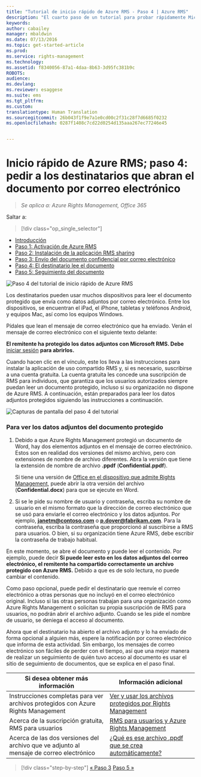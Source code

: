 ```yaml
---
title: "Tutorial de inicio rápido de Azure RMS - Paso 4 | Azure RMS"
description: "El cuarto paso de un tutorial para probar rápidamente Microsoft Azure Rights Management para su organización en solo 5 pasos que deberían tomarle menos de 15 minutos."
keywords: 
author: cabailey
manager: mbaldwin
ms.date: 07/13/2016
ms.topic: get-started-article
ms.prod: 
ms.service: rights-management
ms.technology: 
ms.assetid: f8340056-87a1-4daa-8b63-3d95fc381b9c
ROBOTS: 
audience: 
ms.devlang: 
ms.reviewer: esaggese
ms.suite: ems
ms.tgt_pltfrm: 
ms.custom: 
translationtype: Human Translation
ms.sourcegitcommit: 26b043f1f9e7a1e0cd00c2f31c28f7d6685f0232
ms.openlocfilehash: 0287f1408c7cd22d0254d135aaa267ec77246e45


---
```



# Inicio rápido de Azure RMS; paso 4: pedir a los destinatarios que abran el documento por correo electrónico

>*Se aplica a: Azure Rights Management, Office 365*


Saltar a: 
> [!div class="op_single_selector"]
- [Introducción](quick-start-tutorial.md)
- [Paso 1: Activación de Azure RMS](tutorial-step1.md)
- [Paso 2: Instalación de la aplicación RMS sharing](tutorial-step2.md)
- [Paso 3: Envío del documento confidencial por correo electrónico](tutorial-step3.md)
- [Paso 4: El destinatario lee el documento](tutorial-step4.md)
- [Paso 5: Seguimiento del documento](tutorial-step5.md)


![Paso 4 del tutorial de inicio rápido de Azure RMS](../media/AzRMS_QuickStartSteps4.PNG)

Los destinatarios pueden usar muchos dispositivos para leer el documento protegido que envía como datos adjuntos por correo electrónico. Entre los dispositivos, se encuentran el iPad, el iPhone, tabletas y teléfonos Android, y equipos Mac, así como los equipos Windows.

Pídales que lean el mensaje de correo electrónico que ha enviado. Verán el mensaje de correo electrónico con el siguiente texto delante:

**El remitente ha protegido los datos adjuntos con Microsoft RMS. Debe** [iniciar sesión](http://aka.ms/rms)
      **para abrirlos.**

Cuando hacen clic en el vínculo, este los lleva a las instrucciones para instalar la aplicación de uso compartido RMS y, si es necesario, suscribirse a una cuenta gratuita. La cuenta gratuita les concede una suscripción de RMS para individuos, que garantiza que los usuarios autorizados siempre puedan leer un documento protegido, incluso si su organización no dispone de Azure RMS. A continuación, están preparados para leer los datos adjuntos protegidos siguiendo las instrucciones a continuación.

![Capturas de pantalla del paso 4 del tutorial](../media/AzRMS_Tutorial_4_Screenshots.png)

### Para ver los datos adjuntos del documento protegido

1.  Debido a que Azure Rights Management protegió un documento de Word, hay dos elementos adjuntos en el mensaje de correo electrónico. Estos son en realidad dos versiones del mismo archivo, pero con extensiones de nombre de archivo diferentes. Abra la versión que tiene la extensión de nombre de archivo **.ppdf** (**Confidential.ppdf**).

    Si tiene una versión de [Office en el dispositivo que admite Rights Management](https://technet.microsoft.com/library/dn655136.aspx), puede abrir la otra versión del archivo (**Confidential.docx**) para que se ejecute en Word.

2.  Si se le pide su nombre de usuario y contraseña, escriba su nombre de usuario en el mismo formato que la dirección de correo electrónico que se usó para enviarle el correo electrónico y los datos adjuntos. Por ejemplo, **janetm@contoso.com** o **p.dover@fabrikam.com**. Para la contraseña, escriba la contraseña que proporcionó al suscribirse a RMS para usuarios. O bien, si su organización tiene Azure RMS, debe escribir la contraseña de trabajo habitual.

En este momento, se abre el documento y puede leer el contenido. Por ejemplo, puede decir **Si puede leer esto en los datos adjuntos del correo electrónico, el remitente ha compartido correctamente un archivo protegido con Azure RMS.** Debido a que es de solo lectura, no puede cambiar el contenido.

Como paso opcional, puede pedir el destinatario que reenvíe el correo electrónico a otras personas que no incluyó en el correo electrónico original. Incluso si las otras personas trabajan para una organización como Azure Rights Management o solicitan su propia suscripción de RMS para usuarios, no podrán abrir el archivo adjunto. Cuando se les pide el nombre de usuario, se deniega el acceso al documento.

Ahora que el destinatario ha abierto el archivo adjunto y lo ha enviado de forma opcional a alguien más, espere la notificación por correo electrónico que informa de esta actividad. Sin embargo, los mensajes de correo electrónico son fáciles de perder con el tiempo, así que una mejor manera de realizar un seguimiento de quién tuvo acceso al documento es usar el sitio de seguimiento de documentos, que se explica en el paso final.

|Si desea obtener más información|Información adicional|
|--------------------------------|--------------------------|
|Instrucciones completas para ver archivos protegidos con Azure Rights Management|[Ver y usar los archivos protegidos por Rights Management](../rms-client/sharing-app-view-use-files.md)|
|Acerca de la suscripción gratuita, RMS para usuarios|[RMS para usuarios y Azure Rights Management](../understand-explore/rms-for-individuals.md)|
|Acerca de las dos versiones del archivo que ve adjunto al mensaje de correo electrónico|[¿Qué es ese archivo .ppdf que se crea automáticamente?](../rms-client/sharing-app-dialog-box.md#what-s-the-ppdf-file-that-s-automatically-created)|


>[!div class="step-by-step"]
[« Paso 3](tutorial-step3.md)
[Paso 5 »](tutorial-step5.md)


<!--HONumber=Aug16_HO4-->


